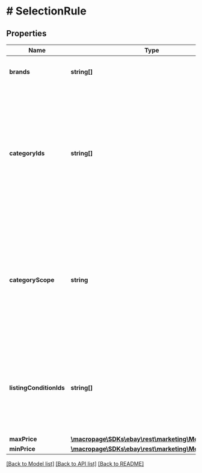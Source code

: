 # # SelectionRule

## Properties

Name | Type | Description | Notes
------------ | ------------- | ------------- | -------------
**brands** | **string[]** | An array of product brands. For more details, see &lt;a href&#x3D;\&quot;/api-docs/sell/static/marketing/using-the-selectionrules-container.html \&quot;&gt;Using the selectionRules container&lt;/a&gt;. | [optional]
**categoryIds** | **string[]** | This field contains an array of the associated category ID(s).&lt;br&gt;&lt;br&gt;For &lt;a href&#x3D; \&quot;/api-docs/sell/static/marketing/using-the-selectionrules-container.html#Promotio \&quot;&gt;Item discounts&lt;/a&gt;, a single-item array containing the category ID associated with the discounts. Required when used in an Item discount and either specifying a &lt;b&gt;selectionRules&lt;/b&gt; container or when &lt;b&gt;inventoryCriterionType&lt;/b&gt; is set to &lt;code&gt;INVENTORY_BY_RULE&lt;/code&gt;.&lt;br&gt;&lt;br&gt;For &lt;a href&#x3D; \&quot;/api-docs/sell/static/marketing/using-the-selectionrules-container.html#Campaign \&quot;&gt;Promoted Listing campaigns&lt;/a&gt;, an array of category ID(s) associated with the campaign. &lt;br&gt;&lt;br&gt;For information on how to get category IDs, see &lt;a href&#x3D; \&quot;/api-docs/sell/static/marketing/using-the-selectionrules-container.html#eBay \&quot;&gt;eBay Marketplace category IDs&lt;/a&gt; and &lt;a href&#x3D; \&quot;/api-docs/sell/static/marketing/using-the-selectionrules-container.html#Seller \&quot;&gt;Seller store category IDs&lt;/a&gt; | [optional]
**categoryScope** | **string** | This enumerated value indicates if the category ID for the item is an identifier for eBay categories or for a seller&#39;s eBay store categories. &lt;br&gt;&lt;br&gt;For &lt;a href&#x3D; \&quot;/api-docs/sell/static/marketing/using-the-selectionrules-container.html#Campaign \&quot;&gt;Promoted Listing campaigns&lt;/a&gt;, this field includes the type of the category ID for the item(s) to be included in the campaign.&lt;br&gt;&lt;br&gt;For &lt;a href&#x3D; \&quot;/api-docs/sell/static/marketing/using-the-selectionrules-container.html#Promotio \&quot;&gt;Item discounts&lt;/a&gt;, this field identifies the scope for the corresponding array as eBay categories or for a seller&#39;s eBay store categories. Required when used in an Item discount and &lt;b&gt;inventoryCriterionType&lt;/b&gt; is set to &lt;code&gt;INVENTORY_BY_RULE&lt;/code&gt;.  For implementation help, refer to &lt;a href&#x3D;&#39;https://developer.ebay.com/api-docs/sell/marketing/types/pls:CategoryScopeEnum&#39;&gt;eBay API documentation&lt;/a&gt; | [optional]
**listingConditionIds** | **string[]** | A comma-separated list of unique identifiers for the conditions of listings to be included&lt;br&gt;&lt;br&gt;For &lt;a href&#x3D; \&quot;/api-docs/sell/static/marketing/using-the-selectionrules-container.html#Campaign \&quot;&gt;Promoted Listing campaigns&lt;/a&gt;, refer to &lt;a href&#x3D; \&quot;/api-docs/sell/static/marketing/pl-campaign-flow-pls.html#add-by-rule \&quot;&gt;Add items to the campaign&lt;/a&gt;. Up to four IDs can be specified.&lt;br&gt;&lt;br&gt;For &lt;a href&#x3D; \&quot;/api-docs/sell/static/marketing/using-the-selectionrules-container.html#Promotio \&quot;&gt;Item discounts&lt;/a&gt;, refer to &lt;a href&#x3D; \&quot;/api-docs/sell/static/metadata/condition-id-values.html \&quot;&gt;Item condition ID and name values&lt;/a&gt;. | [optional]
**maxPrice** | [**\macropage\SDKs\ebay\rest\marketing\Model\Amount**](Amount.md) |  | [optional]
**minPrice** | [**\macropage\SDKs\ebay\rest\marketing\Model\Amount**](Amount.md) |  | [optional]

[[Back to Model list]](../../README.md#models) [[Back to API list]](../../README.md#endpoints) [[Back to README]](../../README.md)
